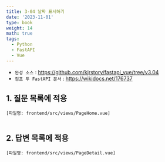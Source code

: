 ```yaml
---
title: 3-04 날짜 표시하기
date: '2023-11-01'
type: book
weight: 14
math: true
tags:
  - Python
  - FastAPI
  - Vue
---
```


- `완성 소스` : https://github.com/kjrstory/fastapi_vue/tree/v3.04
- `점프 투 FastAPI 문서` : https://wikidocs.net/176737


## 1. 질문 목록에 적용

`[파일명: frontend/src/views/PageHome.vue]`
```vue{hl_lines=["3-5"]}

```

## 2. 답변 목록에 적용


`[파일명: frontend/src/views/PageDetail.vue]`
```vue{hl_lines=["3-5"]}

```
